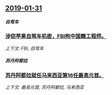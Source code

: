 ## [2019-01-31](/news/2019/01/31/index.md)

##### 自驾车
### [涉窃苹果自驾车机密，FBI拘中国籍工程师。](/news/2019/01/31/涉窃苹果自驾车机密-FBI拘中国籍工程师.md)
_上下文: FBI, 自驾车_

##### 苏丹阿都拉
### [苏丹阿都拉就任马来西亚第16任最高元首。 ](/news/2019/01/31/苏丹阿都拉就任马来西亚第16任最高元首.md)
_上下文: 最高元首, 苏丹阿都拉, 马来西亚_

